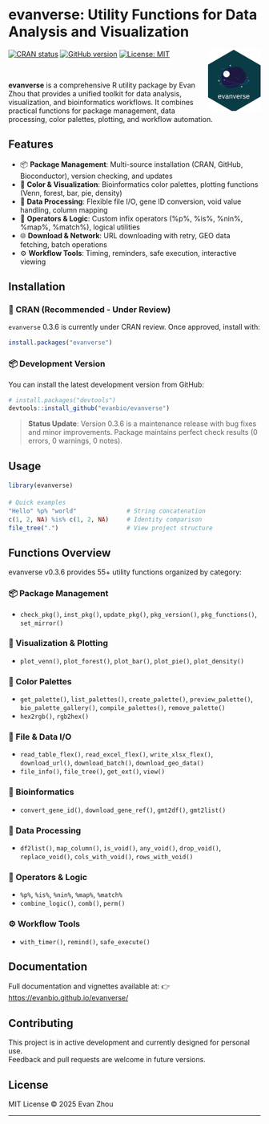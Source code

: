 # evanverse: Utility Functions for Data Analysis and Visualization

<!-- badges: start -->
[![CRAN status](https://img.shields.io/badge/CRAN-Under%20Review-orange)](https://cran.r-project.org/package=evanverse) [![GitHub version](https://img.shields.io/badge/version-v0.3.6-success)](https://github.com/evanbio/evanverse/releases) [![License: MIT](https://img.shields.io/badge/License-MIT-blue.svg)](LICENSE.md) <img src="man/figures/logo.png" align="right" width="105" style="vertical-align: middle;" />
<!-- badges: end -->

<br>

**evanverse** is a comprehensive R utility package by Evan Zhou that provides a unified toolkit for data analysis, visualization, and bioinformatics workflows. It combines practical functions for package management, data processing, color palettes, plotting, and workflow automation.

## Features

- 📦 **Package Management**: Multi-source installation (CRAN, GitHub, Bioconductor), version checking, and updates
- 🎨 **Color & Visualization**: Bioinformatics color palettes, plotting functions (Venn, forest, bar, pie, density)
- 🔧 **Data Processing**: Flexible file I/O, gene ID conversion, void value handling, column mapping
- 🧮 **Operators & Logic**: Custom infix operators (%p%, %is%, %nin%, %map%, %match%), logical utilities
- 🌐 **Download & Network**: URL downloading with retry, GEO data fetching, batch operations
- ⚙️ **Workflow Tools**: Timing, reminders, safe execution, interactive viewing

## Installation

### 🚀 CRAN (Recommended - Under Review)

`evanverse` 0.3.6 is currently under CRAN review. Once approved, install with:

```r
install.packages("evanverse")
```

### 📦 Development Version

You can install the latest development version from GitHub:

```r
# install.packages("devtools")
devtools::install_github("evanbio/evanverse")
```

> **Status Update**: Version 0.3.6 is a maintenance release with bug fixes and minor improvements. Package maintains perfect check results (0 errors, 0 warnings, 0 notes).

## Usage

```r
library(evanverse)

# Quick examples
"Hello" %p% "world"              # String concatenation
c(1, 2, NA) %is% c(1, 2, NA)     # Identity comparison
file_tree(".")                   # View project structure
```

## Functions Overview

evanverse v0.3.6 provides 55+ utility functions organized by category:

### 📦 Package Management
- `check_pkg()`, `inst_pkg()`, `update_pkg()`, `pkg_version()`, `pkg_functions()`, `set_mirror()`

### 🎨 Visualization & Plotting
- `plot_venn()`, `plot_forest()`, `plot_bar()`, `plot_pie()`, `plot_density()`

### 🌈 Color Palettes
- `get_palette()`, `list_palettes()`, `create_palette()`, `preview_palette()`, `bio_palette_gallery()`, `compile_palettes()`, `remove_palette()`
- `hex2rgb()`, `rgb2hex()`

### 📁 File & Data I/O
- `read_table_flex()`, `read_excel_flex()`, `write_xlsx_flex()`, `download_url()`, `download_batch()`, `download_geo_data()`
- `file_info()`, `file_tree()`, `get_ext()`, `view()`

### 🧬 Bioinformatics
- `convert_gene_id()`, `download_gene_ref()`, `gmt2df()`, `gmt2list()`

### 🔧 Data Processing
- `df2list()`, `map_column()`, `is_void()`, `any_void()`, `drop_void()`, `replace_void()`, `cols_with_void()`, `rows_with_void()`

### 🧮 Operators & Logic
- `%p%`, `%is%`, `%nin%`, `%map%`, `%match%`
- `combine_logic()`, `comb()`, `perm()`

### ⚙️ Workflow Tools
- `with_timer()`, `remind()`, `safe_execute()`

## Documentation

Full documentation and vignettes available at:
👉 https://evanbio.github.io/evanverse/

## Contributing

This project is in active development and currently designed for personal use.  
Feedback and pull requests are welcome in future versions.

## License

MIT License © 2025 Evan Zhou

---



